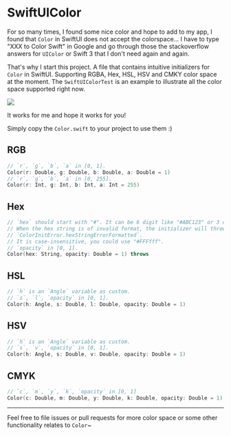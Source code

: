# SwiftUIColor

For so many times, I found some nice color and hope to add to my app, I found that `Color` in SwiftUI does not accept the colorspace... I have to type "XXX to Color Swift" in Google and go through those the stackoverflow answers for `UIColor` or Swift 3 that I don't need again and again.

That's why I start this project. A file that contains intuitive initializers for `Color` in SwiftUI. Supporting RGBA, Hex, HSL, HSV and CMKY color space at the moment. The `SwiftUIColorTest` is an example to illustrate all the color space supported right now.

![](img/SwiftUIColorTest.gif)

It works for me and hope it works for you!

Simply copy the `Color.swift` to your project to use them :)

## RGB

```swift
// `r`, `g`, `b`, `a` in [0, 1].
Color(r: Double, g: Double, b: Double, a: Double = 1)
// `r`, `g`, `b`, `a` in [0, 255].
Color(r: Int, g: Int, b: Int, a: Int = 255)
```

## Hex

```swift
// `hex` should start with "#". It can be 6 digit like "#ABC123" or 3 digit like "#ABC".
// When the hex string is of invalid format, the initializer will throw
// `ColorInitError.hexStringErrorFormatted`.
// It is case-insensitive, you could use "#FFFfff".
// `opacity` in [0, 1].
Color(hex: String, opacity: Double = 1) throws
```

## HSL

```swift
// `h` is an `Angle` variable as custom.
// `s`, `l`, `opacity` in [0, 1].
Color(h: Angle, s: Double, l: Double, opacity: Double = 1)
```

## HSV

```swift
// `h` is an `Angle` variable as custom.
// `s`, `v`, `opacity` in [0, 1].
Color(h: Angle, s: Double, v: Double, opacity: Double = 1)
```

## CMYK

```swift
// `c`, `m`, `y`, `k`, `opacity` in [0, 1]
Color(c: Double, m: Double, y: Double, k: Double, opacity: Double = 1)
```

---

Feel free to file issues or pull requests for more color space or some other functionality relates to `Color`~